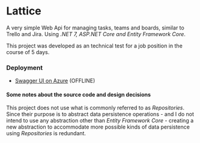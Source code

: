 # Lattice

A very simple Web Api for managing tasks, teams and boards, similar to Trello and
Jira. Using _.NET 7, ASP.NET Core and Entity Framework Core_.

This project was developed as an technical test for a job position in the course
of 5 days.

### Deployment
- [Swagger UI on Azure](https://lattice-api.azurewebsites.net/swagger/index.html)  (OFFLINE)


#### Some notes about the source code and design decisions

This project does not use what is commonly referred to as _Repositories_. Since
their purpose is to abstract data persistence operations - and I do not intend
to use any abstraction other than _Entity Framework Core_ - creating a new
abstraction to accommodate more possible kinds of data persistence using
_Repositories_ is redundant.

